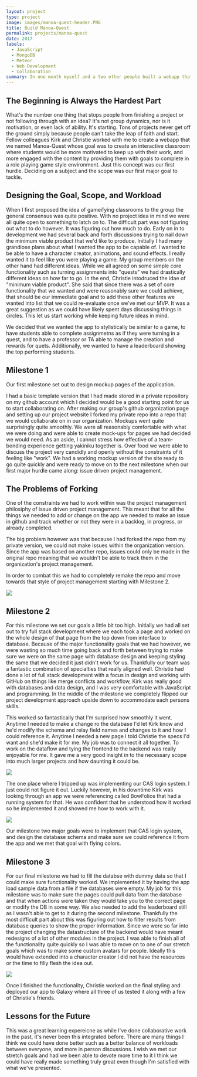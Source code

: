 ```yaml
---
layout: project
type: project
image: images/manoa-quest-header.PNG
title: Build Manoa-Quest
permalink: projects/manoa-quest
date: 2017
labels:
  - JavaScript
  - MongoDB
  - Meteor
  - Web Development
  - Collaboration
summary: In one month myself and a two other people built a webapp that aimed to gameify classrooms in order to encourage students to become motivated with their classwork and engaged.
---
```


## The Beginning is Always the Hardest Part

 What's the number one thing that stops people from finishing a project or not following through with an idea? It's not group dynamics, nor is it motivation, or even lack of ability. It's starting. Tons of projects never get off the ground simply because people can't take the leap of faith and start. Fellow colleagues Kirk and Christie worked with me to create a webapp that we named Manoa-Quest whose goal was to create an interactive classroom where students would be more motivated to keep up with their work, and more engaged with the content by providing them with goals to complete in a role playing game style environment. Just this concept was our first hurdle. Deciding on a subject and the scope was our first major goal to tackle. 

## Designing the Goal, Scope, and Workload

 When I first proposed the idea of gameifying classrooms to the group the general consensus was quite positive. With no project idea in mind we were all quite open to something to latch on to. The difficult part was not figuring out what to do however. It was figuring out how much to do. Early on in to development we had several back and forth discussions trying to nail down the minimum viable product that we'd like to produce. Initially I had many grandiose plans about what I wanted the app to be capable of. I wanted to be able to have a character creator, animations, and sound effects. I really wanted it to feel like you were playing a game. My group members on the other hand had different ideas. While we all agreed on some simple core functionality such as turning assignments into "quests" we had drastically different ideas on how far to go. In the end, Christie intodruced the idae of "minimum viable product". She said that since there was a set of core functionality that we wanted and were reasonably sure we could achieve, that should be our immediate goal and to add these other features we wanted into  list that we could re-evaluate once we've met our MVP. It was a great suggestion as we could have likely spent days discussing things in circles. This let us start working while keeping future ideas in mind.

 We decided that we wanted the app to stylistically be similar to a game, to have students able to complete assignmetns as if they were turning in a quest, and to have a professor or TA able to manage the creation and rewards for quets. Additionally, we wanted to have a leaderboard showing the top performing students.
  
## Milestone 1
 
 Our first milestone set out to design mockup pages of the application.
 
 I had a basic template version that I had made stored in a private repository on my github account which I decided would be a good starting point for us to start collaborating on. After making our group's github organization page and setting up our project website I forked my private repo into a repo that we would collaborate on in our organization. Mockups went quite surprisingly quite smoothly. We were all reasonably comfortable with what we were doing and were able to create mock-ups for pages we had decided we would need. As an aside, I cannot stress how effective of a team-bonding experience getting yakiniku together is. Over food we were able to discuss the project very candidly and openly without the constraints of it feeling like "work". We had a working mockup version of the site ready to go quite quickly and were ready to move on to the next milestone when our first major hurdle came along: issue driven project management.
 
## The Problems of Forking
 
 One of the constraints we had to work within was the project management philosiphy of issue driven project management. This meant that for all the things we needed to add or change on the app we needed to make an issue in github and track whether or not they were in a backlog, in progress, or already completed.
 
 The big problem however was that because I had forked the repo from my private version, we could not make issues within the organization version. Since the app was based on another repo, issues could only be made in the original repo meaning that we wouldn't be able to track them in the organization's project management.
 
 In order to combat this we had to completely remake the repo and move towards that style of project management starting with Milestone 2.
 
<div>
 <img class="ui image" src="../images/m1screencap.PNG">
</div>
 
## Milestone 2
 
 For this milestone we set our goals a little bit too high. Initially we had all set out to try full stack development where we each took a page and worked on the whole design of that page from the top down from interface to database. Because of the major functionality goals that we had however, we were wasting so much time going back and forth between trying to make sure we were on the same page with database design and keeping styling the same that we decided it just didn't work for us. Thankfully our team was a fantastic combination of specialties that really aligned well. Christie had done a lot of full stack development with a focus in design and working with GitHub on things like merge conflicts and workflow, Kirk was really good with databases and data design, and I was very comfortable with JavaScript and programming. In the middle of the milestone we completely flipped our project development approach upside down to accommodate each persons skills.
 
 This worked so fantastically that I'm surprised how smoothly it went. Anytime I needed to make a change ro the database I'd let Kirk know and he'd modify the schema and relay field names and changes to it and how I could reference it. Anytime I needed a new page I told Christie the specs I'd want and she'd make it for me. My job was to connect it all together. To work on the dataflow and tying the frontend to the backend was really enjoyable for me. It gave me a very good insight in to the necessary scope into much larger projects and how daunting it could be.
 
<div>
 <img class="ui image" src="../images/student-home-page.png">
</div>
 
 The one place where I tripped up was implementing our CAS login system. I just could not figure it out. Luckily however, in his downtime Kirk was looking through an app we were referencing called BowFolios that had a running system for that. He was confident that he understood how it worked so he implemented it and showed me how to work with it.
 
<div>
  <img class="ui image" src="../images/landing-page.png">
</div>
 
  Our milestone two major goals were to implement that CAS login system, and design the database schema and make sure we could reference it from the app and we met that goal with flying colors.
  
## Milestone 3
 
 For our final milestone we had to fill the databse with dummy data so that I could make sure functionality worked. We implemented it by having the app load sample data from a file if the databases were empty. My job for this milestone was to make sure the pages could pull data from the database and that when actions were taken they would take you to the correct page or modify the DB in some way. We also needed to add the leaderboard still as I wasn't able to get to it during the second milestone. Thankfully the most difficult part about this was figuring out how to filter results from database queries to show the proper information. Since we were so far into the project changing the datastructure of the backend would have meant redesigns of a lot of other modules in the project. I was able to finish all of the functionality quite quickly so I was able to move on to one of our stretch goals which was to make some custom avatars for people. Ideally this would have extended into a character creator I did not have the resources or the time to filly flesh the idea out.
 
<div>
  <img class="ui image" src="../images/leaderboard.png">
</div>
 
 
 Once I finished the functionality, Christie worked on the final styling and deployed our app to Galaxy where all three of us tested it along with a few of Christie's friends.
 
## Lessons for the Future
This was a great learning expereicne as while I've done collaborative work in the past, it's never been this integrated before. There are many things I think we could have done better such as a better balance of workloads between everyone, and more in person discussions. I wish we met our stretch goals and had we been able to devote more time to it I think we could have really made something truly great even though I'm satisfied with what we've presented.